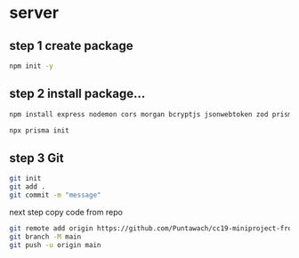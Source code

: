 # server

## step 1 create package

``` bash
npm init -y
```

## step 2 install package...
``` bash
npm install express nodemon cors morgan bcryptjs jsonwebtoken zod prisma
```
```bash
npx prisma init
```

## step 3 Git
```bash
git init
git add .
git commit -m "message"
```

next step 
copy code from repo

``` bash
git remote add origin https://github.com/Puntawach/cc19-miniproject-front-to-back-api.git
git branch -M main
git push -u origin main
```
